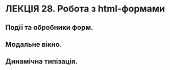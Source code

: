 # ЛЕКЦІЯ 28. Робота з html-формами
## Події та обробники форм.
## Модальне вікно.
## Динамічна типізація.